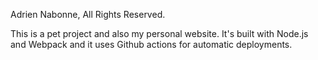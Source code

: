 Adrien Nabonne, All Rights Reserved.

This is a pet project and also my personal website.
It's built with Node.js and Webpack and it uses Github actions for automatic deployments.
